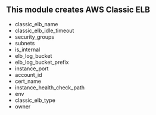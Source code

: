 ## This module creates AWS Classic ELB

- classic_elb_name
- classic_elb_idle_timeout
- security_groups
- subnets
- is_internal
- elb_log_bucket
- elb_log_bucket_prefix
- instance_port
- account_id
- cert_name
- instance_health_check_path
- env
- classic_elb_type
- owner
